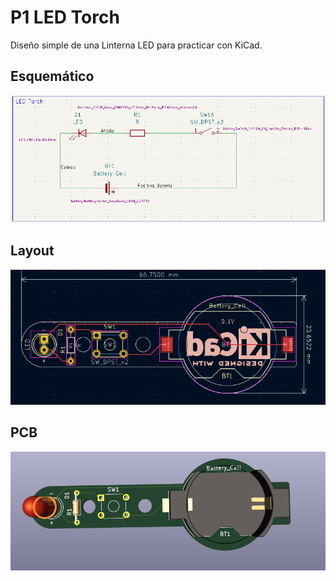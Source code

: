 # P1 LED Torch
Diseño simple de una Linterna LED para practicar con KiCad.

## Esquemático

![alt text](../Imagenes/P1/P1_esquematico.PNG)

## Layout

![alt text](../Imagenes/P1/P1_layout.PNG)

## PCB

![alt text](../Imagenes/P1/P1_pcb.PNG)